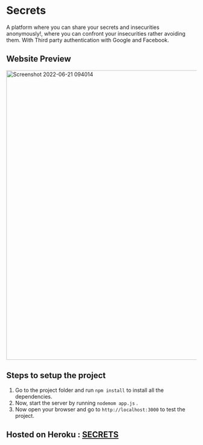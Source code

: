 # Secrets
A platform where you can share your secrets and insecurities anonymously!, where you can confront your insecurities rather avoiding them.
With Third party authentication with Google and Facebook.

## Website Preview
<img width="768" alt="Screenshot 2022-06-21 094014" src="https://user-images.githubusercontent.com/81186992/174715066-8833bd04-463b-4bef-80a4-cfbbc6d1831f.png">

## Steps to setup the project
1. Go to the project folder and run `npm install` to install all the dependencies.
2. Now, start the server by running `nodemom app.js` .
3. Now open your browser and go to `http://localhost:3000` to test the project.

## Hosted on Heroku : [SECRETS](https://secret-fjord-40878.herokuapp.com/)
